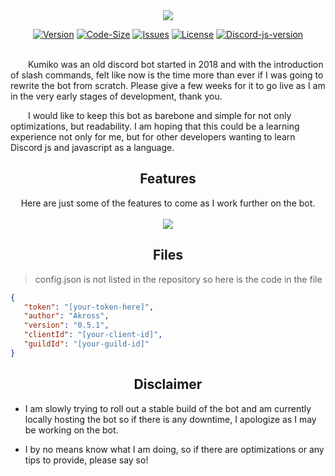 <div align="center">
<img src="https://i.imgur.com/CNqwXru.png" />

[![Version][version-shield]][repo-url]
[![Code-Size][code-size-shield]][repo-url]
[![Issues][issues-sheild]][repo-url]
[![License][license-shield]][repo-url]
[![Discord-js-version][discord-js]][repo-url]
<br></br>
</div>

&emsp;&emsp;Kumiko was an old discord bot started in 2018 and with the introduction of slash commands, felt like now is the time more than ever if I was going to rewrite the bot from scratch. Please give a few weeks for it to go live as I am in the very early stages of development, thank you.

&emsp;&emsp;I would like to keep this bot as barebone and simple for not only optimizations, but readability. I am hoping that this could be a learning experience not only for me, but for other developers wanting to learn Discord js and javascript as a language.

<div align="center"><h2>Features</h2>
    Here are just some of the features to come as I work further on the bot.
    <br></br>
    <img src="https://i.imgur.com/2odML5a.png">
</div>

<h2 align="center">Files</h2>

> config.json is not listed in the repository so here is the code in the file

 ```json
{
    "token": "[your-token-here]",
    "author": "Akross",
    "version": "0.5.1",
    "clientId": "[your-client-id]",
    "guildId": "[your-guild-id]"
}
```

<h2 align="center">Disclaimer</h2>

- I am slowly trying to roll out a stable build of the bot and am currently locally hosting the bot so if there is any downtime, I apologize as I may be working on the bot.

- I by no means know what I am doing, so if there are optimizations or any tips to provide, please say so!

[repo-url]: https://github.com/akr0ss/kumiko-discord-bot
[version-shield]: https://img.shields.io/github/v/release/akr0ss/kumiko-discord-bot?include_prereleases
[code-size-shield]: https://img.shields.io/github/languages/code-size/akr0ss/kumiko-discord-bot
[issues-sheild]: https://img.shields.io/github/issues/akr0ss/kumiko-discord-bot
[license-shield]: https://img.shields.io/github/license/akr0ss/kumiko-discord-bot
[discord-js]: https://img.shields.io/badge/Discord.js-v14.7.1-%232C7D59
